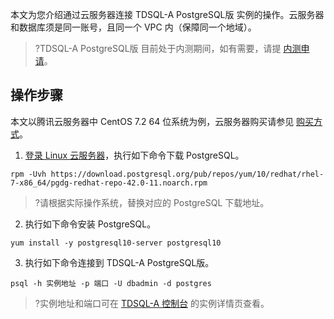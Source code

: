 
本文为您介绍通过云服务器连接 TDSQL-A PostgreSQL版 实例的操作。云服务器和数据库须是同一账号，且同一个 VPC 内（保障同一个地域）。
>?TDSQL-A PostgreSQL版 目前处于内测期间，如有需要，请提 [内测申请](https://cloud.tencent.com/apply/p/vbtsrbx5vd)。

## 操作步骤
本文以腾讯云服务器中 CentOS 7.2 64 位系统为例，云服务器购买请参见 [ 购买方式](https://cloud.tencent.com/document/product/213/506)。

1. [登录 Linux 云服务器](https://cloud.tencent.com/document/product/213/5436)，执行如下命令下载 PostgreSQL。
```
rpm -Uvh https://download.postgresql.org/pub/repos/yum/10/redhat/rhel-7-x86_64/pgdg-redhat-repo-42.0-11.noarch.rpm
```
>?请根据实际操作系统，替换对应的 PostgreSQL 下载地址。
2. 执行如下命令安装 PostgreSQL。
```
yum install -y postgresql10-server postgresql10
```
3. 执行如下命令连接到 TDSQL-A PostgreSQL版。
```
psql -h 实例地址 -p 端口 -U dbadmin -d postgres
```
>?实例地址和端口可在 [TDSQL-A 控制台](https://console.cloud.tencent.com/tdsqla/tdapg) 的实例详情页查看。

